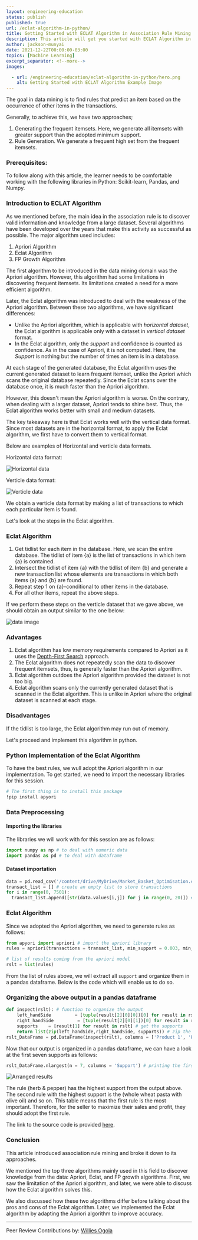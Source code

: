 ```yaml
---
layout: engineering-education
status: publish
published: true
url: /eclat-algorithm-in-python/
title: Getting Started with ECLAT Algorithm in Association Rule Mining
description: This article will get you started with ECLAT Algorithm in Association Rule Mining.
author: jackson-munyai
date: 2021-12-22T00:00:00-03:00
topics: [Machine Learning]
excerpt_separator: <!--more-->
images:

  - url: /engineering-education/eclat-algorithm-in-python/hero.png 
    alt: Getting Started with ECLAT Algorithm Example Image
---
```


The goal in data mining is to find rules that predict an item based on the occurrence of other items in the transactions.
<!--more-->
Generally, to achieve this, we have two approaches;
1. Generating the frequent itemsets. Here, we generate all itemsets with greater support than the adopted minimum support.
2. Rule Generation. We generate a frequent high set from the frequent itemsets.

### Prerequisites:
To follow along with this article, the learner needs to be comfortable working with the following libraries in Python: Scikit-learn, Pandas, and Numpy.

### Introduction to ECLAT Algorithm
As we mentioned before, the main idea in the association rule is to discover valid information and knowledge from a large dataset. Several algorithms have been developed over the years that make this activity as successful as possible. The major algorithm used includes:

1. Apriori Algorithm
2. Eclat Algorithm
3. FP Growth Algorithm

The first algorithm to be introduced in the data mining domain was the Apriori algorithm. However, this algorithm had some limitations in discovering frequent itemsets. Its limitations created a need for a more efficient algorithm.

Later, the Eclat algorithm was introduced to deal with the weakness of the Apriori algorithm. Between these two algorithms, we have significant differences:
- Unlike the Apriori algorithm, which is applicable with *horizontal dataset*, the Eclat algorithm is applicable only with a dataset in *vertical dataset* format.
- In the Eclat algorithm, only the *support* and confidence is counted as confidence. As in the case of Apriori, it is not computed. Here, the *Support* is nothing but the number of times an item is in a database.

At each stage of the generated database, the Eclat algorithm uses the current generated dataset to learn frequent itemset, unlike the Apriori which scans the original database repeatedly. Since the Eclat scans over the database once, it is much faster than the Apriori algorithm.

However, this doesn't mean the Apriori algorithm is worse. On the contrary, when dealing with a larger dataset, Apriori tends to shine best. Thus, the Eclat algorithm works better with small and medium datasets.

The key takeaway here is that Eclat works well with the vertical data format. Since most datasets are in the horizontal format, to apply the Eclat algorithm, we first have to convert them to vertical format.

Below are examples of Horizontal and verticle data formats.

Horizontal data format:

![Horizontal data](/engineering-education/eclat-algorithm-in-python/horizontal.png)

Verticle data format:

![Verticle data](/engineering-education/eclat-algorithm-in-python/verticle-format.png)

We obtain a verticle data format by making a list of transactions to which each particular item is found.

Let's look at the steps in the Eclat algorithm.

### Eclat Algorithm
1. Get tidlist for each item in the database.
 Here, we scan the entire database. The tidlist of item {a} is the list of transactions in which item {a} is contained.
2. Intersect the tidlist of item {a} with the tidlist of item {b} and generate a new transaction list whose elements are transactions in which both items {a} and {b} are found.
3. Repeat step 1 on {a}-conditional to other items in the database.
4. For all other items, repeat the above steps.

If we perform these steps on the verticle dataset that we gave above, we should obtain an output similar to the one below:

![data image](/engineering-education/eclat-algorithm-in-python/tid-set.png)

### Advantages
1. Eclat algorithm has low memory requirements compared to Apriori as it uses the [Depth-First Search](https://en.wikipedia.org/wiki/Depth-first_search#:~:text=Depth%2Dfirst%20search%20(DFS),along%20each%20branch%20before%20backtracking) approach.
2. The Eclat algorithm does not repeatedly scan the data to discover frequent itemsets, thus, is generally faster than the Apriori algorithm.
3. Eclat algorithm outdoes the Apriori algorithm provided the dataset is not too big. 
4. Eclat algorithm scans only the currently generated dataset that is scanned in the Eclat algorithm. This is unlike in Apriori where the original dataset is scanned at each stage.

### Disadvantages
If the tidlist is too large, the Eclat algorithm may run out of memory.

Let's proceed and implement this algorithm in python.

### Python Implementation of the Eclat Algorithm
To have the best rules, we wull adopt the Apriori algorithm in our implementation. To get started, we need to import the necessary libraries for this session.

```bash
# The first thing is to install this package
!pip install apyori
```
### Data Preprocessing
#### Importing the libraries
The libraries we will work with for this session are as follows:

```python
import numpy as np # to deal with numeric data
import pandas as pd # to deal with dataframe
```
#### Dataset importation

```python
data = pd.read_csv('/content/drive/MyDrive/Market_Basket_Optimisation.csv', header = None) # read dataset
transact_list = [] # create an empty list to store transactions
for i in range(0, 7501):
  transact_list.append([str(data.values[i,j]) for j in range(0, 20)]) # add the transactions to the above created
```
### Eclat Algorithm
Since we adopted the Apriori algorithm, we need to generate rules as follows:

```python
from apyori import apriori # import the apriori library
rules = apriori(transactions = transact_list, min_support = 0.003, min_confidence = 0.2, min_lift = 3, min_length = 2, max_length = 2) # generate rules

# list of results coming from the apriori model
rslt = list(rules)
```
From the list of rules above, we will extract all `support` and organize them in a pandas dataframe. Below is the code which will enable us to do so.

### Organizing the above output in a pandas dataframe
```python
def inspect(rslt): # function to organize the output
    left_handSide         = [tuple(result[2][0][0])[0] for result in rslt] # get the left hand side of the rules
    right_handSide         = [tuple(result[2][0][1])[0] for result in rslt] # get the right hand side of the rules
    supports    = [result[1] for result in rslt] # get the supports
    return list(zip(left_handSide,right_handSide, supports)) # zip the above three lists together
rslt_DataFrame = pd.DataFrame(inspect(rslt), columns = ['Product 1', 'Product 2', 'Support']) # create a pandas dataframe
```
Now that our output is organized in a pandas dataframe, we can have a look at the first seven supports as follows:

```python
rslt_DataFrame.nlargest(n = 7, columns = 'Support') # printing the first 7 supports

```
![Arranged results](/engineering-education/eclat-algorithm-in-python/supports.png)
 
The rule (herb & pepper) has the highest support from the output above. The second rule with the highest support is the (whole wheat pasta with olive oil) and so on. This table means that the first rule is the most important. Therefore, for the seller to maximize their sales and profit, they should adopt the first rule.

The link to the source code is provided [here](https://github.com/jacksonjate1/files/blob/main/eclat_algorithm.ipynb).

### Conclusion
This article introduced association rule mining and broke it down to its approaches. 

We mentioned the top three algorithms mainly used in this field to discover knowledge from the data: Apriori, Eclat, and FP growth algorithms. First, we saw the limitation of the Apriori algorithm, and later, we were able to discuss how the Eclat algorithm solves this. 

We also discussed how these two algorithms differ before talking about the pros and cons of the Eclat algorithm. Later, we implemented the Eclat algorithm by adapting the Apriori algorithm to improve accuracy.

---
Peer Review Contributions by: [Willies Ogola](/engineering-education/authors/willies-ogola/)
